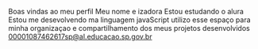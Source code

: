 Boas vindas ao meu perfil 
Meu nome e izadora 
Estou estudando o alura 
Estou me desevolvendo ma linguagem javaScript
utilizo esse espaço para minha organizaçao e compartilhamento dos meus projetos desenvolvidos
00001087462617sp@al.educacao.sp.gov.br
